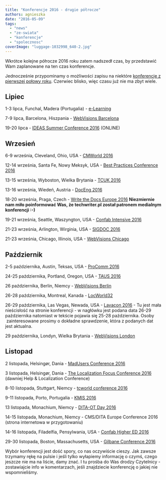 ```yaml
---
title: "Konferencje 2016 - drugie półrocze"
authors: agnieszka
date: "2016-05-09"
tags:
  - "news"
  - "ze-swiata"
  - "konferencje"
  - "spolecznosc"
coverImage: "luggage-1032998_640-2.jpg"
---
```


Wkrótce kolejne półrocze 2016 roku zatem nadszedł czas, by przedstawić Wam
zaplanowane na ten czas konferencje.

<!--truncate-->

Jednocześnie przypominamy o możliwości zapisu na niektóre
[konferencje z pierwszej połowy roku](http://techwriter.pl/konferencje-2016-pierwsze-polrocze/).
Czerwiec blisko, więc czasu już nie ma zbyt wiele.

## Lipiec

1-3 lipca, Funchal, Madera (Portugalia) -
[e-Learning](http://elearning-conf.org/)

7-9 lipca, Barcelona, Hiszpania -
[WebVisions Barcelona](http://www.webvisionsevent.com/barcelona/)

19-20 lipca -
[IDEAS Summer Conference 2016](https://ideas.infomanagementcenter.com/) (ONLINE)

## Wrzesień

6-9 września, Cleveland, Ohio, USA -
[CMWorld 2016](http://www.contentmarketingworld.com/)

12-14 września, Santa Fe, Nowy Meksyk, USA -
[Best Practices Conference 2016](https://bp.infomanagementcenter.com/)

13-15 września, Wyboston, Wielka Brytania -
[TCUK 2016](http://technicalcommunicationuk.com/)

13-16 września, Wiedeń, Austria -
[DocEng 2016](http://doceng2016.caa.tuwien.ac.at/)

18-20 września, Praga, Czech -
[Write the Docs Europe 2016](http://www.writethedocs.org/conf/eu/2016/)
**Niezmiernie nam miło poinformować Was, że techwriter.pl został patronem
medialnym konferencji :-)**

19-21 września, Seattle, Waszyngton, USA -
[Confab Intensive 2016](http://confabevents.com/events/intensive/2016)

21-23 września, Arlington, Wirginia, USA -
[SIGDOC 2016](http://sigdoc.acm.org/conference/2016/)

21-23 września, Chicago, Illinois, USA -
[WebVisions Chicago](http://www.webvisionsevent.com/chicago/)

## Październik

2-5 października, Austin, Teksas, USA -
[ProComm 2016](http://sites.ieee.org/pcs/procomm2016/)

24-25 października, Portland, Oregon, USA -
[TAUS 2016](https://events.taus.net/events/conferences/taus-annual-conference-2016)

26 października, Berlin, Niemcy -
[WebVisions Berlin](http://www.webvisionsevent.com/berlin/)

26-28 października, Montreal, Kanada -
[LocWorld32](http://locworld.com/events/locworld32-montreal-2016/)

26-29 października, Las Vegas, Newada, USA -
[Lavacon 2016](http://lavacon.org/2016/vegas/) - Tu jest mała nieścisłość na
stronie konferencji - w nagłówku jest podana data 26-29 października natomiast w
tekście pojawia się 25-28 października. Osoby  zainteresowane prosimy o dokładne
sprawdzenie, która z podanych dat jest aktualna.

29 października, Londyn, Wielka Brytania -
[WebVisions London](http://www.webvisionsevent.com/london/)

## Listopad

2 listopada, Helsingør, Dania
- [MadUsers Conference 2016](http://write2users.com/madusers-conference-2016/)

3 listopada, Helsingør, Dania
- [The Localization Focus Conference 2016](http://write2users.com/localization-focus-conference-2016/)
(dawniej Help & Localization Conference)

8-10 listopada, Stuttgart, Niemcy -
[tcworld conference 2016](http://conferences.tekom.de/tcworld16/)

9-11 listopada, Porto, Portugalia - [KMIS 2016](http://www.kmis.ic3k.org/)

13 listopada, Monachium, Niemcy -
[DITA-OT Day 2016](http://oxygenxml.com/events/2016/dita-ot_day.html)

14-15 listopada, Monachium, Niemcy - CMS/DITA Europe Conference 2016 (strona
internetowa w przygotowaniu)

14-16 listopada, Filadelfia, Pensylwania, USA -
[Confab Higher ED 2016](http://confabevents.com/events/highered/2016)

29-30 listopada, Boston, Massachusetts, USA -
[Gilbane Conference 2016](http://gilbaneconference.com/2016/)

Wybór konferencji jest dość spory, co nas oczywiście cieszy. Jak zawsze trzymamy
rękę na pulsie i jeśli tylko wyłapiemy informację o czymś, czego jeszcze nie ma
na liście, damy znać. I tu prośba do Was drodzy Czytelnicy - zostawiajcie info w
komentarzach, jeśli znajdziecie konferencję o jakiej nie wspomnieliśmy.

